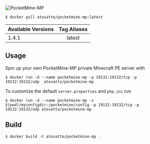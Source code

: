 ![PocketMine-MP](https://cdn.pocketmine.net/img/PocketMine-h.png)

```
$ docker pull atosatto/pocketmine-mp:latest
```

|  Available Versions | Tag Aliases  |
| --------------------|:------------:|
| 1.4.1               | latest       |

## Usage

Spin up your own PocketMine-MP private Minecraft PE server with

```
$ docker run -d --name pocketmine-mp -p 19132:19132/tcp -p 19132:19132/udp  atosatto/pocketmine-mp
```

To customize the default `server.properties` and `php.ini` run

```
$ docker run -d --name pocketmine-mp -v $(pwd)/myconfigdir:/pocketmine/config -p 19132:19132/tcp -p 19132:19132/udp atosatto/pocketmine-mp
```

## Build

```
$ docker build -t atosatto/pocketmine-mp .
```
